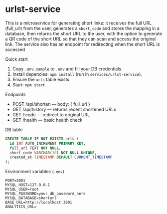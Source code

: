  # urlst-service
 
This is a microservice for generating short links: it receives the full URL (full_url) from the user, generates a `short_code` and stores the mapping in a database, then returns the short URL to the user, with the option to generate a QR code of the short URL so that they can scan and access the original link. The service also has an endpoint for redirecting when the short URL is accessed

 Quick start

 1. Copy `.env.sample` to `.env` and fill your DB credentials.
 2. Install depencies: `npm install` (run in `services/urlst-service`).
 3. Ensure the `urls` table exists
 4. Start: `npm start` 

 Endpoints
 - POST /api/shorten  — body: { full_url }
 - GET /api/history  — returns recent shortened URLs
 - GET /:code       — redirect to original URL
 - GET /health      — basic health check

 DB table

 ```sql
 CREATE TABLE IF NOT EXISTS urls (
   id INT AUTO_INCREMENT PRIMARY KEY,
   full_url TEXT NOT NULL,
   short_code VARCHAR(10) NOT NULL UNIQUE,
   created_at TIMESTAMP DEFAULT CURRENT_TIMESTAMP
 );
 ```

 Environment variables (`.env`)

 ```env
 PORT=3001
 MYSQL_HOST=127.0.0.1
 MYSQL_USER=root
 MYSQL_PASSWORD=your_db_password_here
 MYSQL_DATABASE=shorturl
 BASE_URL=http://localhost:3001
 ANALYTICS_URL=
 ```